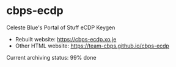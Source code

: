 # cbps-ecdp
Celeste Blue's Portal of Stuff eCDP Keygen

- Rebuilt website: https://cbps-ecdp.xo.je
- Other HTML website: https://team-cbps.github.io/cbps-ecdp

Current archiving status: 99% done
